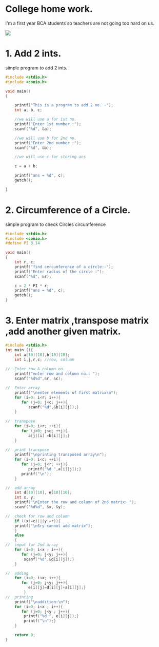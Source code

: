 # College home work.
I'm a first year BCA students so teachers are not going too hard on us.

![](https://encrypted-tbn0.gstatic.com/images?q=tbn:ANd9GcQ46X8GC9H8dEnX-VIFwT1YNvmX4o8OPJsHlQ&usqp=CAU)

# 1. Add 2 ints.
simple program to add 2 ints.

```c
#include <stdio.h>
#include <conio.h>

void main()
{

	printf("This is a program to add 2 no. -");
	int a, b, c;

	//we will use a for 1st no.
	printf("Enter 1st number :");
	scanf("%d", &a);

	//we will use b for 2nd no.
	printf("Enter 2nd number :");
	scanf("%d", &b);

	//we will use c for storing ans

	c = a + b;

	printf("ans = %d", c);
	getch();

}
```
# 2. Circumference of a Circle.
simple program to check Circles circumference

```c
#include <stdio.h>
#include <conio.h>
#define PI 3.14

void main()
{
	int r, c;
	printf("find cercumference of a circle:-");
	printf("Enter radius of the circle :");
	scanf("%d", &r);

	c = 2 * PI * r;
	printf("ans = %d", c);
	getch();
}
```

# 3. Enter matrix ,transpose matrix ,add another given matrix.

```c
#include <stdio.h>
int main (){
	int a[10][10],b[10][10];
	int i,j,r,c; //row, column
	
//	Enter row & column no.
	printf("enter row and column no.: ");
	scanf("%d%d",&r, &c);

//	Enter array
	printf("\nenter elements of first matrix\n");
	for (i=0; i<r; i++){
	   for (j=0; j<c; j++){
	      scanf("%d",&b[i][j]);}
	}
	
//	transpose
	for (i=0; i<r; ++i){
	   for (j=0; j<c; ++j){
	      a[j][i] =b[i][j];}
	}
	
//	print transpose
	printf("\nprinting transposed array\n");
	for (i=0; i<c; ++i){
	   for (j=0; j<r; ++j){
	      printf("%d ",a[i][j]);}
	   printf("\n");
	}

//	add array
	int d[10][10], e[10][10];
	int x, y;
	printf("\nEnter the row and column of 2nd matrix: ");
	scanf("%d%d", &x, &y);

//	check for row and column 
	if ((x!=c)||(y!=r)){
	printf("\nSry cannot add matrix");
	}
	else
	{
//	input for 2nd array
	for (i=0; i<x ; i++){
	   for (j=0; j<y; j++){
		scanf("%d",&d[i][j]);}
	}

//	adding
	for (i=0; i<x; i++){
	   for (j=0; j<y; j++){
	      e[i][j]=d[i][j]+a[i][j];}
		}
//	printing
	printf("\naddition:\n");
	for (i=0; i<x ; i++){
	   for (j=0; j<y ; j++){
		printf("%d ", e[i][j]);}
		printf("\n");}
	}

	return 0;
}
```
